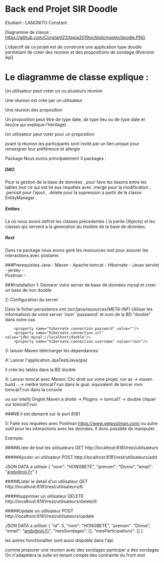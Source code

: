 # Back end Projet SIR Doodle 
 Etudiant : LANGNITO Constant
 
 Diagramme de classe  :  https://github.com/Constant23/tpjpa2019sir/blob/master/doodle.PNG 
 
L’objectif de ce projet est de construire une application type doodle permetant de creer 
des reunion et des propositions de sondage.(#version Api)

# Le diagramme de classe explique :

Un utilisateur peut créer un ou plusieurs réunion 
 
Une réunion est crée par un utilisateur 
 
Une réunion des proposition
 
Un proposition peut être de type date, de type lieu ou de type date et lieu(ce qui 
explique l'héritage)

Un utilisateur peut voter pour un proposition

avant la réunion les participants sont invité par un lien unique pour renseigner 
leur préférence et allergie 

Package
Nous avons principalement 3 packages :

##### DAO
Pour la gestion de la base de données , pour faire les liasons entre les tables tout ce qui est lié aux requêtes avec .merge pour la modification , .persisit pour l’ajout , .delete pour la supression a partir de la classe EntityManager .

##### Entites
Là où nous avons définit les classes précedentes ( la partie Objects) et les  classes qui servent a la generation du modele de la base de données.

##### Rest
Dans ce package nous avons geré les ressources rest pour assurer les interactions avec postamn.

###Prerequisites
Java  -
Maven -
Apache tomcat -
Hibernate -
Javax servlet -
jersey -  
Postman -

###Installation
1: Demarer votre server de base de données mysql et creer un base de non dooble

2: Configuration du server

Dans le ficher persistence.xml (src/java/resources/META-INF) Utiliser les informations de votre server 'nom' 'password' et nom de la BD "dooble" dans notre cas

        <property name="hibernate.connection.password" value=""/>
        <property name="hibernate.connection.url" value="jdbc:mysql://localhost/dooble"/>
        <property name="hibernate.connection.username" value="root"/>


3: laisser Maven télécharger les dépendances
 
4: Lancer l'application JpaTest(Java/jpa)

il crée les tables dans la BD dooble

4: Lancer tomcat avec  Maven:
Clic droit sur votre projet. run as -> maven build …-> mettre tomcat7:run dans le goal. équivalent de lancer mvn tomcat7:run dans la console

ou sur intellij 
Onglet Maven a droite  -> Plugins -> tomcat7 -> double cliquer sur tomcat7:run

###NB  il est demarré sur le port 8181 

5: Faite vos requetes avec Postman https://www.getpostman.com/ ou autre outil pour les interactions avec les données. Il donc possible de manipuler:

Exemple: 

#####Liste de tout les utilisateurs 
GET http://localhost:8181/rest/utilisateurs 

#####Ajouter un utilisateur 
POST http://localhost:8181/rest/utilisateurs/add

JSON DATA a utiliser 
{
    "nom": "HONGBETE",
    "prenom": "Divine",
    "email": "andy@niji.Fr"
}

#####Lister le detail d'un utilisateur 
GET http://localhost:8181/rest/utilisateurs/6

#####supprimer un utilisateur 
DELETE http://localhost:8181/rest/utilisateurs/delete/6

#####Update un utilisateur 
POST http://localhost:8181/rest/utilisateurs/update

JSON DATA a utiliser
{
    "id": 5,
    "nom": "HONGBETE",
    "prenom": "Dinive",
    "email": "andy@niji.Fr",
    "mesSondages": [],
    "mesParticipations": []
}


les autres fonctionaliter sont aussi dispoble dans l'api

comme proposer une reunion avec des sondages
participer a des sondages 
On n'adapetera la suite en tenant compte des contrainte du front end  

